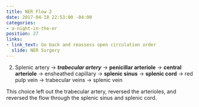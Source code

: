 ```yaml
---
title: NER Flow 2
date: 2017-04-18 22:53:00 -04:00
categories:
- a-night-in-the-er
position: 27
links:
- link_text: Go back and reassess open circulation order
  slide: NER Surgery
---
```


<ol start="2">
<li>Splenic artery → <strong><em>trabecular artery</em></strong> → <strong>penicillar arteriole</strong> → <strong>central arteriole</strong> → ensheathed capillary → <strong>splenic sinus</strong> → <strong>splenic cord</strong> → red pulp vein → trabecular veins → splenic vein</li>
</ol>

This choice left out the trabecular artery, reversed the arterioles, and reversed the flow through the splenic sinus and splenic cord.